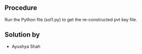 ## Procedure
Run the Python file (sol1.py) to get the re-constructed pvt key file.
## Solution by
- Ayushya Shah
